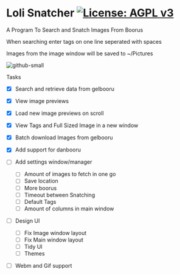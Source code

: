 # Loli Snatcher [![License: AGPL v3](https://img.shields.io/badge/License-AGPL%20v3-blue.svg)](https://www.gnu.org/licenses/agpl-3.0)
A Program To Search  and Snatch Images From Boorus

When searching enter tags on one line seperated with spaces

Images from the image window will be saved to ~/Pictures 

![github-small](https://i.imgur.com/s0gX1N0.png)

Tasks
- [x] Search and retrieve data from gelbooru
- [x] View image previews
- [x] Load new image previews on scroll
- [x] View Tags and Full Sized Image in a new window
- [x] Batch download Images from gelbooru
- [x] Add support for danbooru
- [ ] Add settings window/manager
    - [ ] Amount of images to fetch in one go
    - [ ] Save location
    - [ ] More boorus
    - [ ] Timeout between Snatching
    - [ ] Default Tags
    - [ ] Amount of columns in main window
- [ ] Design UI
    - [ ] Fix Image window layout
    - [ ] Fix Main window layout
    - [ ] Tidy UI
    - [ ] Themes
- [ ] Webm and Gif support

